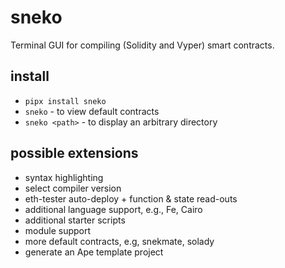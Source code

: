# sneko

Terminal GUI for compiling (Solidity and Vyper) smart contracts.

## install

- `pipx install sneko`
- `sneko` - to view default contracts
- `sneko <path>` - to display an arbitrary directory

## possible extensions

- syntax highlighting
- select compiler version
- eth-tester auto-deploy + function & state read-outs
- additional language support, e.g., Fe, Cairo
- additional starter scripts
- module support
- more default contracts, e.g, snekmate, solady
- generate an Ape template project
